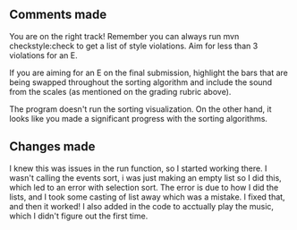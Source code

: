 ## Comments made 

You are on the right track! Remember you can always run mvn checkstyle:check to get a list of style violations. Aim for less than 3 violations for an E.

If you are aiming for an E on the final submission, highlight the bars that are being swapped throughout the sorting algorithm and include the sound from the scales (as mentioned on the grading rubric above).

The program doesn't run the sorting visualization. On the other hand, it looks like you made a significant progress with the sorting algorithms.

## Changes made

I knew this was issues in the run function, so I started working there. I wasn't calling the events sort, i was just making an empty list so I did this, which led to an error with selection sort. The error is due to how I did the lists, and I took some casting of list away which was a mistake. I fixed that, and then it worked! I also added in the code to acctually play the music, which I didn't figure out the first time. 